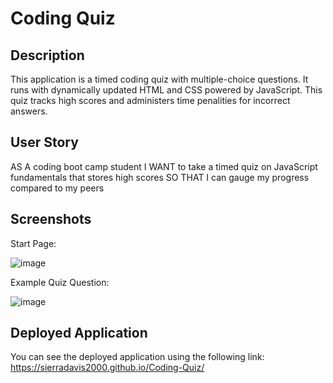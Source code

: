 # Coding Quiz

## Description 

This application is a timed coding quiz with multiple-choice questions. It runs with dynamically updated HTML and CSS powered by JavaScript. This quiz tracks high scores and administers time penalities for incorrect answers. 

## User Story

AS A coding boot camp student
I WANT to take a timed quiz on JavaScript fundamentals that stores high scores
SO THAT I can gauge my progress compared to my peers

## Screenshots

Start Page: 

![image](https://user-images.githubusercontent.com/99284604/180051157-2a326a18-8567-4bbe-993a-bb30976ddf06.png)

Example Quiz Question:

![image](https://user-images.githubusercontent.com/99284604/180051253-b48409ef-7d11-4320-956e-ba0345b6465d.png)


## Deployed Application

You can see the deployed application using the following link: https://sierradavis2000.github.io/Coding-Quiz/
